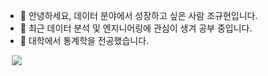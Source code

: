 - 👋 안녕하세요, 데이터 분야에서 성장하고 싶은 사람 조규현입니다.
- 👀 최근 데이터 분석 및 엔지니어링에 관심이 생겨 공부 중입니다.
- 🌱 대학에서 통계학을 전공했습니다.

<!---
gyuhyeon-j/gyuhyeon-j is a ✨ special ✨ repository because its `README.md` (this file) appears on your GitHub profile.
You can click the Preview link to take a look at your changes.
--->

<a href="https://instagram.com/alpox.dev">
    <img 
        src="http://img.shields.io/badge/-Instagram-white?style=flat&logo=Instagram&link=https://instagram.com/j_gyuhyeon/"
        style="height : auto; margin-left : 10px; margin-right : 10px;"/>
</a>



